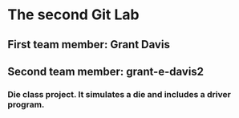 # The second Git Lab
## First team member: Grant Davis
## Second team member: grant-e-davis2
### Die class project. It simulates a die and includes a driver program.
